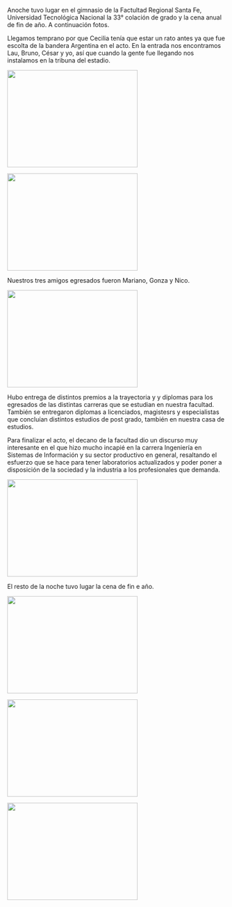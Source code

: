<html><body><p>Anoche tuvo lugar en el gimnasio de la Factultad Regional Santa Fe, Universidad Tecnológica Nacional la 33° colación de grado y la cena anual de fin de año. A continuación fotos.

<!--more-->

Llegamos temprano por que Cecilia tenía que estar un rato antes ya que fue escolta de la bandera Argentina en el acto. En la entrada nos encontramos Lau, Bruno, César y yo, así que cuando la gente fue llegando nos instalamos en la tribuna del estadio.



<a href="/wp-content/uploads/2008/11/00004.jpg"><img class="aligncenter size-medium wp-image-886" title="Ceci" src="/wp-content/uploads/2008/11/00004-300x224.jpg" alt="" width="300" height="224"></a>



<a href="/wp-content/uploads/2008/11/00008.jpg"><img class="aligncenter size-medium wp-image-887" title="Bruno, Lau, Juanjo, César" src="/wp-content/uploads/2008/11/00008-300x224.jpg" alt="" width="300" height="224"></a>



Nuestros tres amigos egresados fueron Mariano, Gonza y Nico.



<a href="/wp-content/uploads/2008/11/00021.jpg"><img class="aligncenter size-medium wp-image-888" title="Mariano, Gonza y Nico" src="/wp-content/uploads/2008/11/00021-300x224.jpg" alt="" width="300" height="224"></a>



Hubo entrega de distintos premios a la trayectoria y y diplomas para los egresados de las distintas carreras que se estudian en nuestra facultad. También se entregaron diplomas a licenciados, magistesrs y especialistas que concluían distintos estudios de post grado, también en nuestra casa de estudios.



Para finalizar el acto, el decano de la facultad dio un discurso muy interesante en el que hizo mucho incapié en la carrera Ingeniería en Sistemas de Información y su sector productivo en general, resaltando el esfuerzo que se hace para tener laboratorios actualizados y poder poner a disposición de la sociedad y la industria a los profesionales que demanda.



<a href="/wp-content/uploads/2008/11/00010.jpg"><img class="aligncenter size-medium wp-image-889" title="Discurso de Scholtus" src="/wp-content/uploads/2008/11/00010-300x224.jpg" alt="" width="300" height="224"></a>



El resto de la noche tuvo lugar la cena de fin e año.



<a href="/wp-content/uploads/2008/11/00023.jpg"><img class="aligncenter size-medium wp-image-890" title="Los ángeles de Charly" src="/wp-content/uploads/2008/11/00023-300x224.jpg" alt="" width="300" height="224"></a>



<a href="/wp-content/uploads/2008/11/00032.jpg"><img class="aligncenter size-medium wp-image-891" title="Todos" src="/wp-content/uploads/2008/11/00032-300x224.jpg" alt="" width="300" height="224"></a>



<a href="/wp-content/uploads/2008/11/00041.jpg"><img class="aligncenter size-medium wp-image-894" title="Bailando" src="/wp-content/uploads/2008/11/00041-300x224.jpg" alt="" width="300" height="224"></a></p></body></html>
